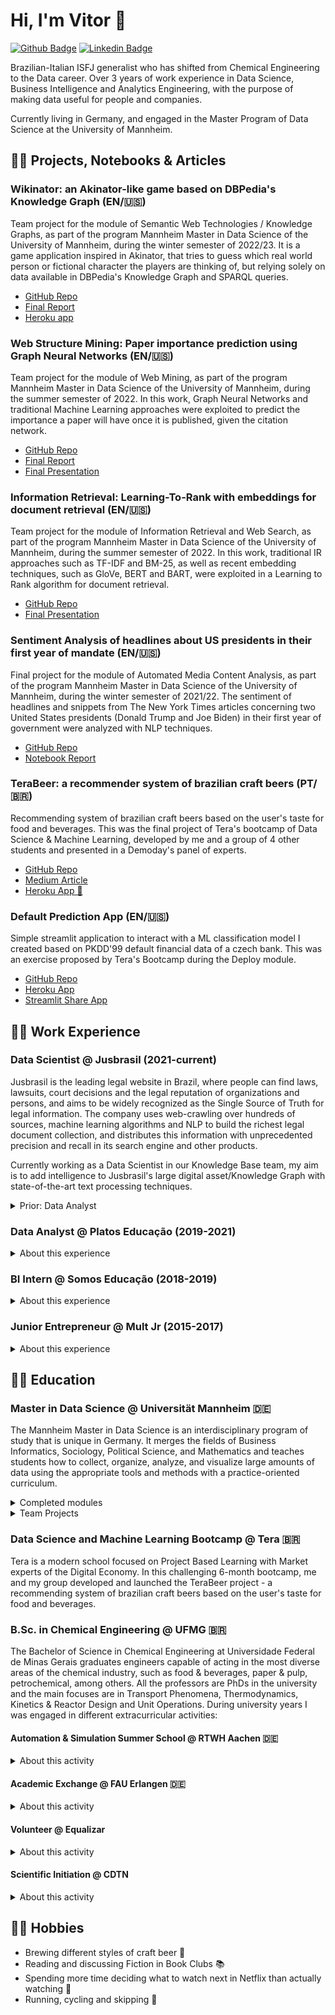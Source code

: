 # Hi, I'm Vitor 👋

[![Github Badge](https://img.shields.io/badge/-Github-000?style=flat-square&logo=Github&logoColor=white&link=https://github.com/vitor-faria)](https://github.com/vitor-faria)
[![Linkedin Badge](https://img.shields.io/badge/-LinkedIn-blue?style=flat-square&logo=Linkedin&logoColor=white&link=https://www.linkedin.com/in/vitor-faria/)](https://www.linkedin.com/in/vitor-faria/)

Brazilian-Italian ISFJ generalist who has shifted from Chemical Engineering to the Data career. Over 3 years of work experience in Data Science, Business Intelligence and Analytics Engineering, with the purpose of making data useful for people and companies. 

Currently living in Germany, and engaged in the Master Program of Data Science at the University of Mannheim.

## 👨‍🔬 Projects, Notebooks & Articles

### Wikinator: an Akinator-like game based on DBPedia's Knowledge Graph (EN/🇺🇸)

Team project for the module of Semantic Web Technologies / Knowledge Graphs, as part of the program Mannheim Master in Data Science of the University of Mannheim, during the winter semester of 2022/23. It is a game application inspired in Akinator, that tries to guess which real world person or fictional character the players are thinking of, but relying solely on data available in DBPedia's Knowledge Graph and SPARQL queries.

- [GitHub Repo](https://github.com/vitor-faria/wikinator)
- [Final Report](https://github.com/vitor-faria/wikinator/blob/main/Wikinator%20Project%20-%20Final%20Report.pdf)
- [Heroku app](https://kg-wikinator.herokuapp.com/)

### Web Structure Mining: Paper importance prediction using Graph Neural Networks (EN/🇺🇸)

Team project for the module of Web Mining, as part of the program Mannheim Master in Data Science of the University of Mannheim, during the summer semester of 2022. In this work, Graph Neural Networks and traditional Machine Learning approaches were exploited to predict the importance a paper will have once it is published, given the citation network.

- [GitHub Repo](https://github.com/Nathanael210/WebMining)
- [Final Report](https://github.com/Nathanael210/WebMining/blob/main/reports/Web_Mining_Group_Project_Final_Paper_Team_7.pdf)
- [Final Presentation](https://github.com/Nathanael210/WebMining/blob/main/reports/Final%20Presentation.pdf)

### Information Retrieval: Learning-To-Rank with embeddings for document retrieval (EN/🇺🇸)

Team project for the module of Information Retrieval and Web Search, as part of the program Mannheim Master in Data Science of the University of Mannheim, during the summer semester of 2022. In this work, traditional IR approaches such as TF-IDF and BM-25, as well as recent embedding techniques, such as GloVe, BERT and BART, were exploited in a Learning to Rank algorithm for document retrieval.

- [GitHub Repo](https://github.com/annadymanus/IR-project)
- [Final Presentation](https://github.com/annadymanus/IR-project/blob/main/IR_Team3.pdf)

### Sentiment Analysis of headlines about US presidents in their first year of mandate (EN/🇺🇸)

Final project for the module of Automated Media Content Analysis, as part of the program Mannheim Master in Data Science of the University of Mannheim, during the winter semester of 2021/22. The sentiment of headlines and snippets from The New York Times articles concerning two United States presidents (Donald Trump and Joe Biden) in their first year of government were analyzed with NLP techniques.

- [GitHub Repo](https://github.com/vitor-faria/nyt-headlines-sentiment)
- [Notebook Report](https://github.com/vitor-faria/nyt-headlines-sentiment/blob/main/AMCA_Project_and_Report.ipynb)

### TeraBeer: a recommender system of brazilian craft beers (PT/🇧🇷)

Recommending system of brazilian craft beers based on the user's taste for food and beverages. This was the final project of Tera's bootcamp of Data Science & Machine Learning, developed by me and a group of 4 other students and presented in a Demoday's panel of experts.

- [GitHub Repo](https://github.com/vitor-faria/tera-beer-recommendations)
- [Medium Article](https://vitorfaria95.medium.com/terabeer-construindo-um-sistema-de-recomenda%C3%A7%C3%A3o-de-cervejas-artesanais-brasileiras-2a131d66421c)
- [Heroku App 🍻](https://terabeer-recomendacoes.herokuapp.com/)

### Default Prediction App (EN/🇺🇸)

Simple streamlit application to interact with a ML classification model I created based on PKDD'99 default financial data of a czech bank. This was an exercise proposed by Tera's Bootcamp during the Deploy module.

- [GitHub Repo](https://github.com/vitor-faria/default-prediction-app)
- [Heroku App](https://default-prediction-app.herokuapp.com/)
- [Streamlit Share App](https://share.streamlit.io/vitor-faria/default-prediction-app/main/app.py)

## 👨‍💻 Work Experience

### Data Scientist @ Jusbrasil (2021-current)

Jusbrasil is the leading legal website in Brazil, where people can find laws, lawsuits, court decisions and the legal reputation of organizations and persons, and aims to be widely recognized as the Single Source of Truth for legal information. 
The company uses web-crawling over hundreds of sources, machine learning algorithms and NLP to build the richest legal document collection, and distributes this information with unprecedented precision and recall in its search engine and other products.

Currently working as a Data Scientist in our Knowledge Base team, my aim is to add intelligence to Jusbrasil's large digital asset/Knowledge Graph with state-of-the-art text processing techniques.

<details>
  <summary>Prior: Data Analyst</summary>
  
  <br>
	As Full-Stack Data Analyst, my aim was to optimize our analytical environment for generation of insights, data-driven decision-making and predictive analytics. Main activities were:
	
  - building core datasets in BigQuery, to be used by Business teams, Product squads and other Data Analysts;
  - creating interactive dashboards and advanced SQL questions in Metabase to scale behavioral analytics;
  - orchestrating data workflows in Airflow, such as ETL pipelines, batch predictions of Machine Learning models and table snapshots.
</details>
  
### Data Analyst @ Platos Educação (2019-2021)

<details>
  <summary>About this experience</summary>
  
  <br>
	Platos was the part of the holding Cogna Educação, one of the world's largest educational organizations, that served the B2B market of Higher Education. The company offered, under the brand Saraiva Educação, a range of educational services and solutions for universities across the country, such as digital libraries, digital learning environments and online preparation for nation-wide exams. In our Data Science, Engineering and Analytics team, I:
	
  - built Machine Learning models, including an end-to-end book recommender system;
  - created interactive dashboards for Product, Marketing, Customer Success and Sales teams using Metabase as BI & ad-hoc platform;
  - automated reports that were sent to client universities using Python (Django, Pandas and Matplotlib);
  - created, maintained and optimized ETL pipelines to ingest data in our Google BigQuery Data Warehouse;
  - provided on-demand business and product insights based on Exploratory Data Analysis;
  - played a protagonist role in spreading the data-driven culture along the company.

</details>

### BI Intern @ Somos Educação (2018-2019)

<details>
  <summary>About this experience</summary>
  
  <br>
  SOMOS was (when aquired by Kroton to further become Cogna Educação) the largest group of basic education in Brazil and impacted more than 27 million students across Brazil through various brands. My role as BI Intern in the Business Unit of Solutions for Higher and Technical Education was to:
  
  - create BI dashboards in order to keep track of the top OKR's;
  - provide business insights to the leaders;
  - use Data Storytelling to build visuals and slides for Radar meetings;
  - develop processes to improve Knowledge Management.
</details>

### Junior Entrepreneur @ Mult Jr (2015-2017)

<details>
  <summary>About this experience</summary>
  
  <br>
  
  Mult Jr is a Junior Enterprise voluntarily managed by Chemical Engineering students that provides solutions under the technical guidance of Professors from the
  University. And it is where I fell in love with Excel spreadsheets and Data Analysis, while working in the Financial, HR and IT departments.
  
  **CFO**
  
  > - Legal representation of the JE.
  > - Manage an annual budget of ~R$ 50k.
  > - Lead a 5 member team.
  > - Ensure the execution of financial, accounting and legal processes, such as cash flow and drafting of contracts.
  > - Define Pricing strategies.
  
  **IT Coordinator**
  
  > - Lead a 7 member team.
  > - Maintain the functioning of the site and other virtual tools.
  > - Develop spreadsheets and applications for other teams.
  > - Provide adequate training in virtual tools such as Excel, VBA and PowerPoint.
  
  **HR analyst**
  
  > - Recruitment and selection.
  > - Coach other members.
  > - Analyze organizational climate.
  > - Evaluate member performance.
</details>

## 👨‍🎓 Education

### Master in Data Science @ Universität Mannheim 🇩🇪

The Mannheim Master in Data Science is an interdisciplinary program of study that is unique in Germany. It merges the fields of Business Informatics, Sociology, Political Science, and Mathematics and teaches students how to collect, organize, analyze, and visualize large amounts of data using the appropriate tools and methods with a practice-oriented curriculum.

<details>
  <summary>Completed modules</summary>
  
  <br>
  
  - [Data Mining I](https://www.uni-mannheim.de/dws/teaching/course-details/courses-for-master-candidates/ie-500-data-mining/);
  - [Data Mining II](https://www.uni-mannheim.de/dws/teaching/course-details/courses-for-master-candidates/ie-672-data-mining-2/);
  - [Web Mining](https://www.uni-mannheim.de/dws/teaching/course-details/courses-for-master-candidates/ie-671-web-mining/);
  - Automated Media Content Analysis;
  - [Text Analytics](https://www.uni-mannheim.de/dws/teaching/course-details/courses-for-master-candidates/ie-661-text-analytics/);
  - Marketing Analytics;
  - [Semantic Web Technologies / Knowledge Graphs](https://www.uni-mannheim.de/dws/teaching/course-details/courses-for-master-candidates/ie-650-knowledge-graphs/);
  - [Information Retrieval and Web Search](https://www.uni-mannheim.de/dws/teaching/course-details/courses-for-master-candidates/ie-663-information-retrieval-and-web-search/);
  - Advanced Software Engineering;
  - [Decision Support](https://www.uni-mannheim.de/dws/teaching/course-details/courses-for-master-candidates/ie-560-decision-support/);
  - Legal and Ethical Aspects in Privacy (GDPR focused).
</details>

<details>
  <summary>Team Projects</summary>
  
  <br>
  
  - Web Structure Mining;
  - Information Retrieval & Web Search;
  - Knowledge Graph Application.
</details>

### Data Science and Machine Learning Bootcamp @ Tera 🇧🇷

Tera is a modern school focused on Project Based Learning with Market experts of the Digital Economy. In this challenging 6-month bootcamp, me and my group 
developed and launched the TeraBeer project - a recommending system of brazilian craft beers based on the user's taste for food and beverages.

### B.Sc. in Chemical Engineering @ UFMG 🇧🇷

The Bachelor of Science in Chemical Engineering at Universidade Federal de Minas Gerais graduates engineers capable of acting in the most diverse areas of the 
chemical industry, such as food & beverages, paper & pulp, petrochemical, among others. All the professors are PhDs in the university and the main focuses are 
in Transport Phenomena, Thermodynamics, Kinetics & Reactor Design and Unit Operations. During university years I was engaged in different extracurricular 
activities:

#### Automation & Simulation Summer School @ RTWH Aachen 🇩🇪

<details>
  <summary>About this activity</summary>
  
  <br>
  
  > The Summer Schools are courses provided by the International Academy of the RWTH Aachen University targeting Engineering students of outstanding academic 
  > performance from all over the world. The program of the 4-week Automation and Simulation course gather many activities, such as lectures and exercises about 
  > Nummerical Methods in Matlab and Robot Automation, classes about german language and culture, visits to state of the art german companies, excursions and 
  > intercultural training. The course took place during the month of July, 2019.

</details>

#### Academic Exchange @ FAU Erlangen 🇩🇪

<details>
  <summary>About this activity</summary>
  
  <br>
  
  > 1 semester academic exchange at Friedrich-Alexander Universität through the program Minas Mundi (UFMG), from April 2018 to August 2018. All lessons were taught 
  > in German.
  > Language courses: Deutsch Intensivkurs C1.1 (March 2018, 5 ECTS), Deutsch Allgemeinkurs C1 (April to July 2018, 5 ECTS) - Sprachzentrum.
</details>

#### Volunteer @ Equalizar

<details>
  <summary>About this activity</summary>
  
  <br>
  
  > Founded in 2012, Equalizar is a social project based at the Engineering School of UFMG that provides low-cost preparation for ENEM, the exam used to enter most 
  > public and private universities, helping vulnerable students from the public system to change their lives. Equalizar is totally managed by volunteers and helps 
  > +100 students every year.
  > I worked voluntarily at Equalizar between 2014 and 2016 in different positions such as Math monitor, HR assistant and Communication director.
</details>

#### Scientific Initiation @ CDTN

<details>
  <summary>About this activity</summary>
  
  <br>
  
  > 1-year Scientific Initiation at Centro de Desenvolvimento de Tecnologia Nuclear, working on the project *"Obtaining Graphene and Graphene Oxide in Aqueous 
  > Environment for Contaminant Adsorption"* together with doctoral students. The aim of the project is to optimize graphene extraction by the exfoliation method 
  > in the liquid phase using water as solvent and to study the use of graphene oxides to clean water contaminated with radioactive substances by the adsorption 
  > method.
</details>

## 🤾‍♂️ Hobbies

- Brewing different styles of craft beer 🍺
- Reading and discussing Fiction in Book Clubs 📚
- Spending more time deciding what to watch next in Netflix than actually watching 🎥
- Running, cycling and skipping 🏃
